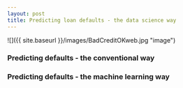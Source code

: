 ```yaml
---
layout: post
title: Predicting loan defaults - the data science way
---
```


![]({{ site.baseurl }}/images/BadCreditOKweb.jpg "image")


### Predicting defaults - the conventional way 

### Predicting defaults - the machine learning way 